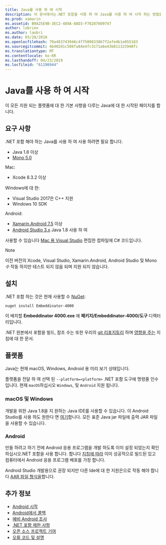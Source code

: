 ```yaml
---
title: Java를 사용 하 여 시작
description: 이 문서에서는.NET 포함을 사용 하 여 Java를 사용 하 여 시작 하는 방법을 설명 합니다. 시스템 요구 사항, 설치 및 지원 되는 플랫폼에 설명 합니다.
ms.prod: xamarin
ms.assetid: B9A25E9B-3EC2-489A-8AD3-F78287609747
author: lobrien
ms.author: laobri
ms.date: 03/28/2018
ms.openlocfilehash: 79a483743946c4f7509833867f2afe4b1e055183
ms.sourcegitcommit: 4b402d1c508fa84e4fc3171a6e43b811323948fc
ms.translationtype: MT
ms.contentlocale: ko-KR
ms.lasthandoff: 04/23/2019
ms.locfileid: "61198944"
---
```

# <a name="getting-started-with-java"></a>Java를 사용 하 여 시작

이 모든 지원 되는 플랫폼에 대 한 기본 사항을 다루는 Java에 대 한 시작된 페이지를 합니다.

## <a name="requirements"></a>요구 사항

.NET 포함 해야 하는 Java를 사용 하 여 사용 하려면 필요 합니다.

* Java 1.8 이상
* [Mono 5.0](https://www.mono-project.com/download/)

Mac:

* Xcode 8.3.2 이상

Windows에 대 한:

* Visual Studio 2017은 C++ 지원
* Windows 10 SDK

Android:

* [Xamarin.Android 7.5](https://visualstudio.microsoft.com/xamarin/) 이상
* [Android Studio 3.x](https://developer.android.com/studio/index.html) Java 1.8 사용 하 여

사용할 수 있습니다 [Mac 용 Visual Studio](https://visualstudio.microsoft.com/vs/mac/) 편집한 컴파일에 C# 코드입니다.

> [!NOTE]
> 이전 버전의 Xcode, Visual Studio, Xamarin.Android, Android Studio 및 Mono _수_ 작동 하지만 테스트 되지 않음 되며 지원 되지 않습니다.

## <a name="installation"></a>설치

.NET 포함 하는 것은 현재 사용할 수 [NuGet](https://www.nuget.org/packages/Embeddinator-4000/):

```shell
nuget install Embeddinator-4000
```

이 배치할 **Embeddinator 4000.exe** 에 **패키지/Embeddinator-4000/도구** 디렉터리입니다.

.NET 원본에서 포함을 빌드, 참조 수는 또한 우리의 [git 리포지토리](https://github.com/mono/Embeddinator-4000/) 하며 [영향을 주는](https://github.com/mono/Embeddinator-4000/blob/master/Contributing.md) 지침에 대 한 문서.

## <a name="platforms"></a>플랫폼

Java는 현재 macOS, Windows, Android 용 미리 보기 상태입니다.

플랫폼을 전달 하 여 선택 된 `--platform=<platform>` .NET 포함 도구에 명령줄 인수입니다. 현재 `macOS`하십시오 `Windows`, 및 `Android` 지원 됩니다.

### <a name="macos-and-windows"></a>macOS 및 Windows

개발을 위한 Java 1.8을 지 원하는 Java IDE를 사용할 수 있습니다. 이 Android Studio를 사용 하도 원한다 면 [여기](https://stackoverflow.com/questions/16626810/can-android-studio-be-used-to-run-standard-java-projects)합니다. 모든 표준 Java jar 파일에 출력 JAR 파일을 사용할 수 있습니다.

### <a name="android"></a>Android

만들 하려고 하기 전에 Android 응용 프로그램을 개발 하도록 이미 설정 되었는지 확인 하십시오.NET 포함을 사용 합니다. 합니다 [지침에 따라](~/tools/dotnet-embedding/get-started/java/android.md) 이미 성공적으로 빌드된 있고 컴퓨터에서 Android 응용 프로그램 배포를 가정 합니다.

Android Studio 개발용으로 권장 되지만 다른 Ide에 대 한 지원은으로 작동 해야 합니다 [AAR 파일 형식을](https://developer.android.com/studio/projects/android-library.html)합니다.

## <a name="further-reading"></a>추가 정보

* [Android 시작](~/tools/dotnet-embedding/get-started/java/android.md)
* [Android에서 콜백](~/tools/dotnet-embedding/android/callbacks.md)
* [예비 Android 조사](~/tools/dotnet-embedding/android/index.md)
* [.NET 포함 제한 사항](~/tools/dotnet-embedding/limitations.md)
* [오픈 소스 프로젝트 기여](https://github.com/mono/Embeddinator-4000/blob/master/Contributing.md)
* [오류 코드 및 설명](~/tools/dotnet-embedding/errors.md)
